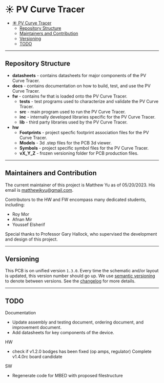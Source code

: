 # :sunny: PV Curve Tracer

- [:sunny: PV Curve Tracer](#sunny-pv-curve-tracer)
  - [Repository Structure](#repository-structure)
  - [Maintainers and Contribution](#maintainers-and-contribution)
  - [Versioning](#versioning)
  - [TODO](#todo)

---

## Repository Structure

- **datasheets** - contains datasheets for major components of the PV Curve Tracer.
- **docs** - contains documentation on how to build, test, and use the PV Curve Tracer.
- **fw** - contains fw that is loaded onto the PV Curve Tracer.
  - **tests** - test programs used to characterize and validate the PV Curve Tracer.
  - **src** - main program used to run the PV Curve Tracer.
  - **inc** - internally developed libraries specific for the PV Curve Tracer.
  - **lib** - third party libraries used by the PV Curve Tracer.
- **hw**
  - **Footprints** - project specfic footprint association files for the PV Curve Tracer.
  - **Models** - 3d .step files for the PCB 3d viewer.
  - **Symbols** - project specific symbol files for the PV Curve Tracer.
  - **vX_Y_Z** - frozen versioning folder for PCB production files.

---

## Maintainers and Contribution

The current maintainer of this project is Matthew Yu as of 05/20/2023. His email
is [matthewjkyu@gmail.com](matthewjkyu@gmail.com).

Contributors to the HW and FW encompass many dedicated students, including:

- Roy Mor
- Afnan Mir
- Youssef Elsherif

Special thanks to Professor Gary Hallock, who supervised the development and
design of this project.

---

## Versioning

This PCB is on unified version `1.3.0`. Every time the schematic and/or layout
is updated, this version number should go up. We use [semantic
versioning](https://semver.org/) to denote between versions. See the
[changelog](./docs/CHANGELOG.md) for more details.

---

## TODO

Documentation

- Update assembly and testing document, ordering document, and improvement document.
- Add datasheets for key components of the device.

HW

- check if v1.2.0 bodges has been fixed (op amps, regulator)
   Complete v1.4.0rc board candidate

SW

- Regenerate code for MBED with proposed filestructure
